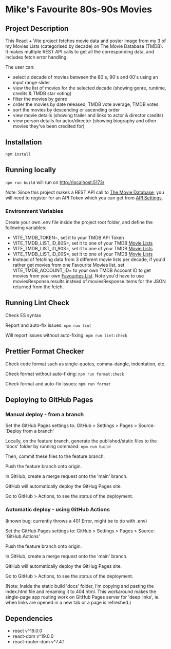 # Mike's Favourite 80s-90s Movies

## Project Description

This React + Vite project fetches movie data and poster image from my 3 of my Movies Lists (categorised by decade) on The Movie Database (TMDB). It makes multiple REST API calls to get all the corresponding data, and includes fetch error handling.

The user can:

- select a decade of movies between the 80's, 90's and 00's using an input range slider
- view the list of movies for the selected decade (showing genre, runtime, credits & TMDB star voting)
- filter the movies by genre
- order the movies by date released, TMDB vote average, TMDB votes
- sort the movies by descending or ascending order
- view movie details (showing trailer and links to actor & director credits)
- view person details for actor/director (showing biography and other movies they've been credited for)

## Installation

`npm install`

## Running locally

`npm run build` will run on [http://localhost:5173/](http://localhost:5173/)

Note: Since this project makes a REST API call to [The Movie Database](https://developer.themoviedb.org/docs/getting-started), you will need to register for an API Token which you can get from [API Settings](https://www.themoviedb.org/settings/api).

### Environment Variables

Create your own .env file inside the project root folder, and define the following variables:

- VITE_TMDB_TOKEN=, set it to your TMDB API Token
- VITE_TMDB_LIST_ID_80S=, set it to one of your TMDB [Movie Lists](https://www.themoviedb.org/list/new)
- VITE_TMDB_LIST_ID_90S=, set it to one of your TMDB [Movie Lists](https://www.themoviedb.org/list/new)
- VITE_TMDB_LIST_ID_00S=, set it to one of your TMDB [Movie Lists](https://www.themoviedb.org/list/new)
- Instead of fetching data from 3 different movie lists per decade, if you'd rather get movies from one Favourite Movies list, set VITE_TMDB_ACCOUNT_ID= to your own TMDB Account ID to get movies from your own [Favourites List](https://developer.themoviedb.org/reference/account-get-favorites). Note you'd have to use moviesResponse.results instead of moviesResponse.items for the JSON returned from the fetch.

## Running Lint Check

Check ES syntax

Report and auto-fix issues:
`npm run lint`

Will report issues without auto-fixing:
`npm run lint:check`

## Prettier Format Checker

Check code format such as single-quotes, comma-dangle, indentation, etc.

Check format without auto-fixing:
`npm run format:check`

Check format and auto-fix issues:
`npm run format`

## Deploying to GitHub Pages 

### Manual deploy - from a branch

Set the GitHub Pages settings to:
GitHub > Settings > Pages > Source: 'Deploy from a branch'

Locally, on the feature branch, generate the published/static files to the 'docs' folder by running command:
`npm run build`

Then, commit these files to the feature branch. 

Push the feature branch onto origin.

In GitHub, create a merge request onto the 'main' branch.

GitHub will automatically deploy the GitHug Pages site.

Go to GitHub > Actions, to see the status of the deployment.

### Automatic deploy - using GitHub Actions 
(known bug: currently throws a 401 Error, might be to do with .env)

Set the GitHub Pages settings to:
GitHub > Settings > Pages > Source: 'GitHub Actions'

Push the feature branch onto origin.

In GitHub, create a merge request onto the 'main' branch.

GitHub will automatically deploy the GitHug Pages site.

Go to GitHub > Actions, to see the status of the deployment.

(Note: Inside the static build 'docs' folder, I'm copying and pasting the index.html file and renaming it to 404.html.  This workaround makes the single-page app routing work on GitHub Pages server for 'deep links', ie. when links are opened in a new tab or a page is refreshed.)

## Dependencies

- react v^19.0.0
- react-dom v^19.0.0
- react-router-dom v^7.4.1
